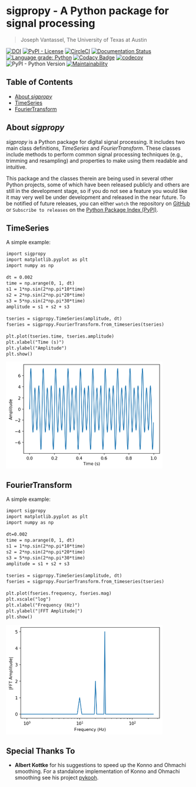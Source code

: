 # sigpropy - A Python package for signal processing

> Joseph Vantassel, The University of Texas at Austin

[![DOI](https://zenodo.org/badge/218571161.svg)](https://zenodo.org/badge/latestdoi/218571161)
[![PyPI - License](https://img.shields.io/pypi/l/sigpropy)](https://github.com/jpvantassel/sigpropy/blob/main/LICENSE.txt)
[![CircleCI](https://circleci.com/gh/jpvantassel/sigpropy.svg?style=svg)](https://circleci.com/gh/jpvantassel/sigpropy)
[![Documentation Status](https://readthedocs.org/projects/sigpropy/badge/?version=latest)](https://sigpropy.readthedocs.io/en/latest/?badge=latest)
[![Language grade: Python](https://img.shields.io/lgtm/grade/python/g/jpvantassel/sigpropy.svg?logo=lgtm&logoWidth=18)](https://lgtm.com/projects/g/jpvantassel/sigpropy/context:python)
[![Codacy Badge](https://api.codacy.com/project/badge/Grade/1a9c785e79214a0db457797f6d5f82f0)](https://www.codacy.com/manual/jpvantassel/sigpropy?utm_source=github.com&amp;utm_medium=referral&amp;utm_content=jpvantassel/sigpropy&amp;utm_campaign=Badge_Grade)
[![codecov](https://codecov.io/gh/jpvantassel/sigpropy/branch/main/graph/badge.svg?token=GOR8BPD1PR)](https://codecov.io/gh/jpvantassel/sigpropy)
![PyPI - Python Version](https://img.shields.io/pypi/pyversions/sigpropy)
[![Maintainability](https://api.codeclimate.com/v1/badges/6a3d16f9a406a5367a67/maintainability)](https://codeclimate.com/github/jpvantassel/sigpropy/maintainability)

## Table of Contents

-   [About _sigpropy_](#About-sigpropy)
-   [TimeSeries](#TimeSeries)
-   [FourierTransform](#FourierTransform)

## About _sigpropy_

_sigpropy_ is a Python package for digital signal processing. It includes two
main class definitions, _TimeSeries_ and _FourierTransform_. These classes
include methods to perform common signal processing techniques (e.g., trimming
and resampling) and properties to make using them readable and intuitive.

This package and the classes therein are being used in several other
Python projects, some of which have been released publicly and others are
still in the development stage, so if you do not see a feature you would like
it may very well be under development and released in the near future. To be
notified of future releases, you can either `watch` the repository on
[GitHub](https://github.com/jpvantassel/sigpropy) or
`Subscribe to releases` on the
[Python Package Index (PyPI)](https://pypi.org/project/sigpropy/).

## TimeSeries

A simple example:

```Python3
import sigpropy
import matplotlib.pyplot as plt
import numpy as np

dt = 0.002
time = np.arange(0, 1, dt)
s1 = 1*np.sin(2*np.pi*10*time)
s2 = 2*np.sin(2*np.pi*20*time)
s3 = 5*np.sin(2*np.pi*30*time)
amplitude = s1 + s2 + s3

tseries = sigpropy.TimeSeries(amplitude, dt)
fseries = sigpropy.FourierTransform.from_timeseries(tseries)

plt.plot(tseries.time, tseries.amplitude)
plt.xlabel("Time (s)")
plt.ylabel("Amplitude")
plt.show()
```

<img src="https://github.com/jpvantassel/sigpropy/blob/main/figs/example_tseries.png?raw=true" width="425" />

## FourierTransform

A simple example:

```Python3
import sigpropy
import matplotlib.pyplot as plt
import numpy as np

dt=0.002
time = np.arange(0, 1, dt)
s1 = 1*np.sin(2*np.pi*10*time)
s2 = 2*np.sin(2*np.pi*20*time)
s3 = 5*np.sin(2*np.pi*30*time)
amplitude = s1 + s2 + s3

tseries = sigpropy.TimeSeries(amplitude, dt)
fseries = sigpropy.FourierTransform.from_timeseries(tseries)

plt.plot(fseries.frequency, fseries.mag)
plt.xscale("log")
plt.xlabel("Frequency (Hz)")
plt.ylabel("|FFT Amplitude|")
plt.show()
```

<img src="https://github.com/jpvantassel/sigpropy/blob/main/figs/example_fseries.png?raw=true" width="425" />

## Special Thanks To

- __Albert Kottke__ for his suggestions to speed up the Konno and Ohmachi
smoothing. For a standalone implementation of Konno and Ohmachi smoothing see
his project [pykooh](https://github.com/arkottke/pykooh).
